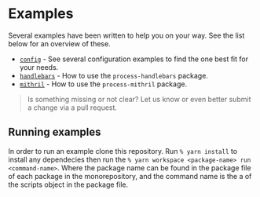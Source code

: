 # Examples

Several examples have been written to help you on your way. See the list below for an overview of these.

- [`config`](/examples/config) - See several configuration examples to find the one best fit for your needs.
- [`handlebars`](/examples/handlebars) - How to use the `process-handlebars` package.
- [`mithril`](/examples/mithril) - How to use the `process-mithril` package.

> Is something missing or not clear? Let us know or even better submit a change via a pull request.

## Running examples

In order to run an example clone this repository. Run `% yarn install` to install any dependecies then run the `% yarn workspace <package-name> run <command-name>`. Where the package name can be found in the package file of each package in the monorepository, and the command name is the a of the scripts object in the package file.
